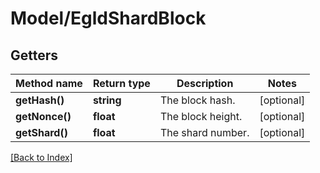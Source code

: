 # Model/EgldShardBlock

## Getters

Method name | Return type | Description | Notes
------------ | ------------- | ------------- | -------------
**getHash()** | **string** | The block hash. | [optional]
**getNonce()** | **float** | The block height. | [optional]
**getShard()** | **float** | The shard number. | [optional]

[[Back to Index]](../index.md)
